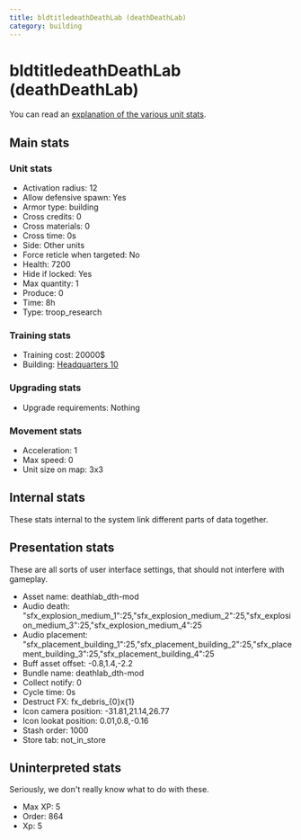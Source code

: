 ```yaml
---
title: bldtitledeathDeathLab (deathDeathLab)
category: building
---
```


# bldtitledeathDeathLab (deathDeathLab)

You can read an [explanation  of the various unit stats](unitexplained.md).

## Main stats

### Unit stats

  * Activation radius: 12
  * Allow defensive spawn: Yes
  * Armor type: building
  * Cross credits: 0
  * Cross materials: 0
  * Cross time: 0s
  * Side: Other units
  * Force reticle when targeted: No
  * Health: 7200
  * Hide if locked: Yes
  * Max quantity: 1
  * Produce: 0
  * Time: 8h
  * Type: troop_research

### Training stats

  * Training cost: 20000$
  * Building: [Headquarters 10](smugglerHQ.html)

### Upgrading stats

  * Upgrade requirements: Nothing

### Movement stats

  * Acceleration: 1
  * Max speed: 0
  * Unit size on map: 3x3

## Internal stats

These stats internal to the system link different parts of data together.


## Presentation stats

These are all sorts of user interface settings, that should not interfere with gameplay.

  * Asset name: deathlab_dth-mod
  * Audio death: "sfx_explosion_medium_1":25,"sfx_explosion_medium_2":25,"sfx_explosion_medium_3":25,"sfx_explosion_medium_4":25
  * Audio placement: "sfx_placement_building_1":25,"sfx_placement_building_2":25,"sfx_placement_building_3":25,"sfx_placement_building_4":25
  * Buff asset offset: -0.8,1.4,-2.2
  * Bundle name: deathlab_dth-mod
  * Collect notify: 0
  * Cycle time: 0s
  * Destruct FX: fx_debris_{0}x{1}
  * Icon camera position: -31.81,21.14,26.77
  * Icon lookat position: 0.01,0.8,-0.16
  * Stash order: 1000
  * Store tab: not_in_store

## Uninterpreted stats

Seriously, we don't really know what to do with these.

  * Max XP: 5
  * Order: 864
  * Xp: 5

